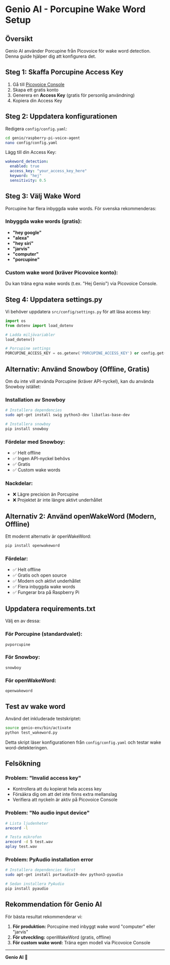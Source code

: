 # Genio AI - Porcupine Wake Word Setup

## Översikt
Genio AI använder Porcupine från Picovoice för wake word detection. Denna guide hjälper dig att konfigurera det.

## Steg 1: Skaffa Porcupine Access Key

1. Gå till [Picovoice Console](https://console.picovoice.ai/)
2. Skapa ett gratis konto
3. Generera en **Access Key** (gratis för personlig användning)
4. Kopiera din Access Key

## Steg 2: Uppdatera konfigurationen

Redigera `config/config.yaml`:

```bash
cd genio/raspberry-pi-voice-agent
nano config/config.yaml
```

Lägg till din Access Key:
```yaml
wakeword_detection:
  enabled: true
  access_key: "your_access_key_here"
  keyword: "hej"
  sensitivity: 0.5
```

## Steg 3: Välj Wake Word

Porcupine har flera inbyggda wake words. För svenska rekommenderas:

### Inbyggda wake words (gratis):
- **"hey google"**
- **"alexa"**
- **"hey siri"**
- **"jarvis"**
- **"computer"**
- **"porcupine"**

### Custom wake word (kräver Picovoice konto):
Du kan träna egna wake words (t.ex. "Hej Genio") via Picovoice Console.

## Steg 4: Uppdatera settings.py

Vi behöver uppdatera `src/config/settings.py` för att läsa access key:

```python
import os
from dotenv import load_dotenv

# Ladda miljövariabler
load_dotenv()

# Porcupine settings
PORCUPINE_ACCESS_KEY = os.getenv('PORCUPINE_ACCESS_KEY') or config.get('wakeword_detection', {}).get('access_key', '')
```

## Alternativ: Använd Snowboy (Offline, Gratis)

Om du inte vill använda Porcupine (kräver API-nyckel), kan du använda Snowboy istället:

### Installation av Snowboy

```bash
# Installera dependencies
sudo apt-get install swig python3-dev libatlas-base-dev

# Installera snowboy
pip install snowboy
```

### Fördelar med Snowboy:
- ✅ Helt offline
- ✅ Ingen API-nyckel behövs
- ✅ Gratis
- ✅ Custom wake words

### Nackdelar:
- ❌ Lägre precision än Porcupine
- ❌ Projektet är inte längre aktivt underhållet

## Alternativ 2: Använd openWakeWord (Modern, Offline)

Ett modernt alternativ är openWakeWord:

```bash
pip install openwakeword
```

### Fördelar:
- ✅ Helt offline
- ✅ Gratis och open source
- ✅ Modern och aktivt underhållet
- ✅ Flera inbyggda wake words
- ✅ Fungerar bra på Raspberry Pi

## Uppdatera requirements.txt

Välj en av dessa:

### För Porcupine (standardvalet):
```
pvporcupine
```

### För Snowboy:
```
snowboy
```

### För openWakeWord:
```
openwakeword
```

## Test av wake word

Använd det inkluderade testskriptet:

```bash
source genio-env/bin/activate
python test_wakeword.py
```

Detta skript läser konfigurationen från `config/config.yaml` och testar wake word-detekteringen.

## Felsökning

### Problem: "Invalid access key"
- Kontrollera att du kopierat hela access key
- Försäkra dig om att det inte finns extra mellanslag
- Verifiera att nyckeln är aktiv på Picovoice Console

### Problem: "No audio input device"
```bash
# Lista ljudenheter
arecord -l

# Testa mikrofon
arecord -d 5 test.wav
aplay test.wav
```

### Problem: PyAudio installation error
```bash
# Installera dependencies först
sudo apt-get install portaudio19-dev python3-pyaudio

# Sedan installera PyAudio
pip install pyaudio
```

## Rekommendation för Genio AI

För bästa resultat rekommenderar vi:

1. **För produktion:** Porcupine med inbyggt wake word "computer" eller "jarvis"
2. **För utveckling:** openWakeWord (gratis, offline)
3. **För custom wake word:** Träna egen modell via Picovoice Console

---

**Genio AI** 🤖
